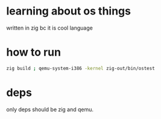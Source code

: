 # learning about os things

written in zig bc it is cool language


# how to run
```sh
zig build ; qemu-system-i386 -kernel zig-out/bin/ostest
```
# deps
only deps should be zig and qemu.
